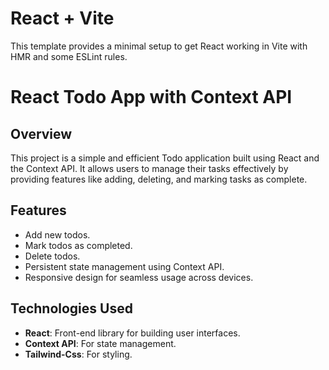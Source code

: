 # React + Vite

This template provides a minimal setup to get React working in Vite with HMR and some ESLint rules.

# React Todo App with Context API

## Overview
This project is a simple and efficient Todo application built using React and the Context API. It allows users to manage their tasks effectively by providing features like adding, deleting, and marking tasks as complete.

## Features
- Add new todos.
- Mark todos as completed.
- Delete todos.
- Persistent state management using Context API.
- Responsive design for seamless usage across devices.

## Technologies Used
- **React**: Front-end library for building user interfaces.
- **Context API**: For state management.
- **Tailwind-Css**: For styling.

